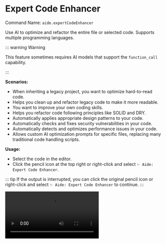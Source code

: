 # Expert Code Enhancer

Command Name: `aide.expertCodeEnhancer`

Use AI to optimize and refactor the entire file or selected code. Supports multiple programming languages.

::: warning Warning

This feature sometimes requires AI models that support the `function_call` capability.

:::

**Scenarios:**

- When inheriting a legacy project, you want to optimize hard-to-read code.
- Helps you clean up and refactor legacy code to make it more readable.
- You want to improve your own coding skills.
- Helps you refactor code following principles like SOLID and DRY.
- Automatically applies appropriate design patterns to your code.
- Automatically checks and fixes security vulnerabilities in your code.
- Automatically detects and optimizes performance issues in your code.
- Allows custom AI optimization prompts for specific files, replacing many traditional code handling scripts.

**Usage:**

- Select the code in the editor.
- Click the pencil icon at the top right or right-click and select `✨ Aide: Expert Code Enhancer`.

::: tip
If the output is interrupted, you can click the original pencil icon or right-click and select `✨ Aide: Expert Code Enhancer` to continue.
:::

<Video src="/videos/aide-expert-code-enhancer.mp4"/>

**Related Configuration:**

- You can customize the corresponding AI prompt templates by configuring [`aide.expertCodeEnhancerPromptList`](../configuration/expert-code-enhancer-prompt-list.md).
